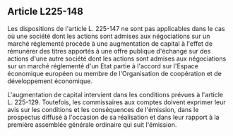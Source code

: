 Article L225-148
----
Les dispositions de l'article L. 225-147 ne sont pas applicables dans le cas où
une société dont les actions sont admises aux négociations sur un marché
réglementé procède à une augmentation de capital à l'effet de rémunérer des
titres apportés à une offre publique d'échange sur des actions d'une autre
société dont les actions sont admises aux négociations sur un marché réglementé
d'un Etat partie à l'accord sur l'Espace économique européen ou membre de
l'Organisation de coopération et de développement économique.

L'augmentation de capital intervient dans les conditions prévues à l'article L.
225-129. Toutefois, les commissaires aux comptes doivent exprimer leur avis sur
les conditions et les conséquences de l'émission, dans le prospectus diffusé à
l'occasion de sa réalisation et dans leur rapport à la première assemblée
générale ordinaire qui suit l'émission.
